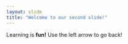 ```yaml
---
layout: slide
title: "Welcome to our second slide!"
---
```

Learning is **fun!**
Use the left arrow to go back!
